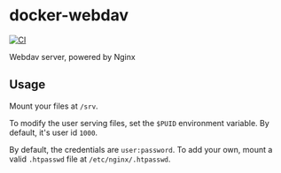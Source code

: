 # docker-webdav

[![CI](https://github.com/RealOrangeOne/docker-webdav/actions/workflows/ci.yml/badge.svg)](https://github.com/RealOrangeOne/docker-webdav/actions/workflows/ci.yml)

Webdav server, powered by Nginx

## Usage

Mount your files at `/srv`.

To modify the user serving files, set the `$PUID` environment variable. By default, it's user id `1000`.

By default, the credentials are `user:password`. To add your own, mount a valid `.htpasswd` file at `/etc/nginx/.htpasswd`.
